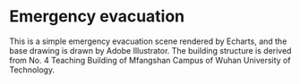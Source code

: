 # Emergency evacuation
This is a simple emergency evacuation scene rendered by Echarts, and the base drawing is drawn by Adobe Illustrator. The building structure is derived from No. 4 Teaching Building of Mfangshan Campus of Wuhan University of Technology.

